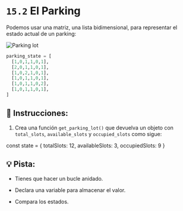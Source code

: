 # `15.2` El Parking

Podemos usar una matriz, una lista bidimensional, para representar el estado actual de un parking:

![Parking lot](https://storage.googleapis.com/replit/images/1558366147943_71c41e2a3f01564b5bdba6618797af79.pn)

```py
parking_state = [
  [1,0,1,1,0,1],
  [2,0,1,1,0,1],
  [1,0,2,1,0,1],
  [1,0,1,1,0,1],
  [1,0,1,1,0,2],
  [1,0,1,1,0,1],
]
```

## 📝 Instrucciones:

1. Crea una función `get_parking_lot()` que devuelva un objeto con `total_slots`, `available_slots` y `occupied_slots` como sigue:

const state = {
     totalSlots: 12,
     availableSlots: 3,
     occupiedSlots: 9
}

## 💡 Pista:

- Tienes que hacer un bucle anidado.

- Declara una variable para almacenar el valor.

- Compara los estados.
